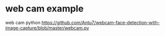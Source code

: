 # web cam example
web cam python
https://github.com/Antu7/webcam-face-detection-with-image-capture/blob/master/webcam.py
